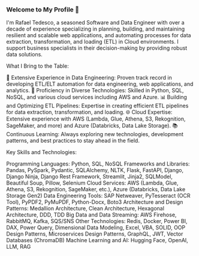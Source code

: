 ### Welcome to My Profile 👋

I'm Rafael Tedesco, a seasoned Software and Data Engineer with over a decade of experience specializing in planning, building, and maintaining resilient and scalable web applications, and automating processes for data extraction, transformation, and loading (ETL) in Cloud environments. I support business specialists in their decision-making by providing robust data solutions.

What I Bring to the Table:

🚀 Extensive Experience in Data Engineering: Proven track record in developing ETL/ELT automation for data engineering, web applications, and analytics.
🔧 Proficiency in Diverse Technologies: Skilled in Python, SQL, NoSQL, and various cloud services including AWS and Azure.
📊 Building and Optimizing ETL Pipelines: Expertise in creating efficient ETL pipelines for data extraction, transformation, and loading.
🌐 Cloud Expertise: Extensive experience with AWS (Lambda, Glue, Athena, S3, Rekognition, SageMaker, and more) and Azure (Databricks, Data Lake Storage).
📚 Continuous Learning: Always exploring new technologies, development patterns, and best practices to stay ahead in the field.

Key Skills and Technologies:

Programming Languages: Python, SQL, NoSQL
Frameworks and Libraries: Pandas, PySpark, Pydantic, SQLAlchemy, NLTK, Flask, FastAPI, Django, Django Ninja, Django Rest Framework, Streamlit, Jinja2, SQLModel, Beautiful Soup, Pillow, Selenium
Cloud Services: AWS (Lambda, Glue, Athena, S3, Rekognition, SageMaker, etc.), Azure (Databricks, Data Lake Storage Gen2)
Data Engineering Tools: SAP Netweaver, PyTesseract (OCR Tool), PyPDF2, PyMuPDF, Python-Docx, Boto3
Architecture and Design Patterns: Medallion Architecture, Clean Architecture, Hexagonal Architecture, DDD, TDD
Big Data and Data Streaming: AWS Firehose, RabbitMQ, Kafka, SQS/SNS
Other Technologies: Redis, Docker, Power BI, DAX, Power Query, Dimensional Data Modeling, Excel, VBA, SOLID, OOP Design Patterns, Microservices Design Patterns, GraphQL, JWT, Vector Databases (ChromaDB)
Machine Learning and AI: Hugging Face, OpenAI, LLM, RAG
